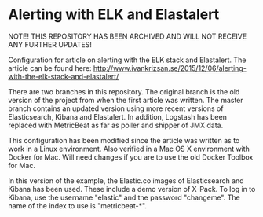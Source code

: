 # Alerting with ELK and Elastalert

NOTE! THIS REPOSITORY HAS BEEN ARCHIVED AND WILL NOT RECEIVE ANY FURTHER UPDATES!

Configuration for article on alerting with the ELK stack and Elastalert.
The article can be found here:
http://www.ivankrizsan.se/2015/12/06/alerting-with-the-elk-stack-and-elastalert/

There are two branches in this repository. The original branch is the old version of the project from when the first article was written. The master branch contains an updated version using more recent versions of Elasticsearch, Kibana and Elastalert. In addition, Logstash has been replaced with MetricBeat as far as poller and shipper of JMX data.

This configuration has been modified since the article was written as to work in a Linux environment. Also verified in a Mac OS X environment with Docker for Mac. Will need changes if you are to use the old Docker Toolbox for Mac.

In this version of the example, the Elastic.co images of Elasticsearch and Kibana has been used. These include a demo version of X-Pack. To log in to Kibana, use the username "elastic" and the password "changeme". The name of the index to use is "metricbeat-*".
